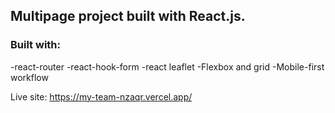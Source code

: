 ## Multipage project built with React.js.

### Built with:

-react-router
-react-hook-form
-react leaflet
-Flexbox and grid
-Mobile-first workflow

Live site: https://my-team-nzaqr.vercel.app/
